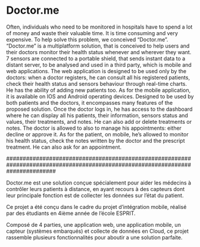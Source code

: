 # Doctor.me

Often, individuals who need to be monitored in hospitals have to spend a lot of money and waste their valuable time. 
It is time consuming and very expensive.
To help solve this problem, we conceived “Doctor.me”.
“Doctor.me” is a multiplatform solution, that is conceived to help users and their doctors monitor their health status whenever 
and wherever they want.
7 sensors are connected to a portable shield, that sends instant data to a distant server, to be analysed and used in a third party, 
which is mobile and web applications.
The web application is designed to be used only by the doctors: when a doctor registers, he can consult all his registered patients, 
check their health status and sensors behaviour through real-time charts. He has the ability of adding new patients too.
As for the mobile application, it is available on IOS and Android operating devices. Designed to be used by both patients and the doctors,
it encompasses many features of the proposed solution.
Once the doctor logs in, he has access to the dashboard where he can display all his patients, their information, 
sensors status and values, their treatments, and notes.
He can also add or delete treatments or notes.
The doctor is allowed to also to manage his appointments: either decline or approve it.
As for the patient, on mobile, he’s allowed to monitor his health status, check the notes written by the doctor and the prescript treatment. He can also ask for an appointment.



###############################################################################################################################


Doctor.me est une solution conçue spécialement pour aider les médecins à contrôler leurs patients à distance, en ayant recours à des capteurs dont leur principale fonction est de collecter les données sur l’état du patient.

Ce projet a été conçu dans le cadre du projet d’intégration mobile, réalisé par des étudiants en 4ième année de l’école ESPRIT.

Composé de 4 parties, une application web, une application mobile, un capteur (systèmes embarqués) et collecte de données en Cloud, ce projet rassemble plusieurs fonctionnalités pour aboutir a une solution parfaite.

